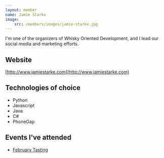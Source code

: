 ```yaml
---
layout: member
name: Jamie Starke
image: 
    src: /members/images/jamie-starke.jpg
---
```


I'm one of the organizers of Whisky Oriented Development, and I lead our social media and marketing efforts.

## Website

[http://www.jamiestarke.com](http://www.jamiestarke.com)

## Technologies of choice

* Python
* Javascript
* Java
* C#
* PhoneGap

## Events I've attended

* [February Tasting](/2014/02/18/Tasting-Notes/)
